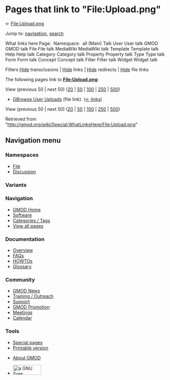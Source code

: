 <div id="mw-page-base" class="noprint">

</div>

<div id="mw-head-base" class="noprint">

</div>

<div id="content" class="mw-body" role="main">

<span id="top"></span>

<div id="mw-js-message" style="display:none;">

</div>



# <span dir="auto">Pages that link to "File:Upload.png"</span>

<div id="bodyContent">

<div id="contentSub">

← [File:Upload.png](/wiki/File:Upload.png "File:Upload.png")

</div>

<div id="jump-to-nav" class="mw-jump">

Jump to: [navigation](#mw-navigation), [search](#p-search)

</div>

<div id="mw-content-text">

What links here Page:  Namespace:  all (Main) Talk User User talk GMOD
GMOD talk File File talk MediaWiki MediaWiki talk Template Template talk
Help Help talk Category Category talk Property Property talk Type Type
talk Form Form talk Concept Concept talk Filter Filter talk Widget
Widget talk

Filters
[Hide](/mediawiki/index.php?title=Special:WhatLinksHere/File:Upload.png&hidetrans=1 "Special:WhatLinksHere/File:Upload.png")
transclusions \|
[Hide](/mediawiki/index.php?title=Special:WhatLinksHere/File:Upload.png&hidelinks=1 "Special:WhatLinksHere/File:Upload.png")
links \|
[Hide](/mediawiki/index.php?title=Special:WhatLinksHere/File:Upload.png&hideredirs=1 "Special:WhatLinksHere/File:Upload.png")
redirects \|
[Hide](/mediawiki/index.php?title=Special:WhatLinksHere/File:Upload.png&hideimages=1 "Special:WhatLinksHere/File:Upload.png")
file links

The following pages link to
**[File:Upload.png](/wiki/File:Upload.png "File:Upload.png")**:

View (previous 50 \| next 50)
([20](/mediawiki/index.php?title=Special:WhatLinksHere/File:Upload.png&limit=20 "Special:WhatLinksHere/File:Upload.png")
\|
[50](/mediawiki/index.php?title=Special:WhatLinksHere/File:Upload.png&limit=50 "Special:WhatLinksHere/File:Upload.png")
\|
[100](/mediawiki/index.php?title=Special:WhatLinksHere/File:Upload.png&limit=100 "Special:WhatLinksHere/File:Upload.png")
\|
[250](/mediawiki/index.php?title=Special:WhatLinksHere/File:Upload.png&limit=250 "Special:WhatLinksHere/File:Upload.png")
\|
[500](/mediawiki/index.php?title=Special:WhatLinksHere/File:Upload.png&limit=500 "Special:WhatLinksHere/File:Upload.png"))

- [GBrowse User
  Uploads](/wiki/GBrowse_User_Uploads "GBrowse User Uploads") (file
  link) ‎ <span class="mw-whatlinkshere-tools">([←
  links](/mediawiki/index.php?title=Special:WhatLinksHere&target=GBrowse+User+Uploads "Special:WhatLinksHere"))</span>

View (previous 50 \| next 50)
([20](/mediawiki/index.php?title=Special:WhatLinksHere/File:Upload.png&limit=20 "Special:WhatLinksHere/File:Upload.png")
\|
[50](/mediawiki/index.php?title=Special:WhatLinksHere/File:Upload.png&limit=50 "Special:WhatLinksHere/File:Upload.png")
\|
[100](/mediawiki/index.php?title=Special:WhatLinksHere/File:Upload.png&limit=100 "Special:WhatLinksHere/File:Upload.png")
\|
[250](/mediawiki/index.php?title=Special:WhatLinksHere/File:Upload.png&limit=250 "Special:WhatLinksHere/File:Upload.png")
\|
[500](/mediawiki/index.php?title=Special:WhatLinksHere/File:Upload.png&limit=500 "Special:WhatLinksHere/File:Upload.png"))

</div>

<div class="printfooter">

Retrieved from
"<http://gmod.org/wiki/Special:WhatLinksHere/File:Upload.png>"

</div>

<div id="catlinks" class="catlinks catlinks-allhidden">

</div>

<div class="visualClear">

</div>

</div>

</div>

<div id="mw-navigation">

## Navigation menu

<div id="mw-head">



<div id="left-navigation">

<div id="p-namespaces" class="vectorTabs" role="navigation"
aria-labelledby="p-namespaces-label">

### Namespaces

- <span id="ca-nstab-image"><a href="/wiki/File:Upload.png" accesskey="c"
  title="View the file page [c]">File</a></span>
- <span id="ca-talk"><a
  href="/mediawiki/index.php?title=File_talk:Upload.png&amp;action=edit&amp;redlink=1"
  accesskey="t"
  title="Discussion about the content page [t]">Discussion</a></span>

</div>

<div id="p-variants" class="vectorMenu emptyPortlet" role="navigation"
aria-labelledby="p-variants-label">

### 

### Variants[](#)

<div class="menu">

</div>

</div>

</div>

<div id="right-navigation">





</div>



</div>

</div>

</div>

<div id="mw-panel">

<div id="p-logo" role="banner">

<a href="/wiki/Main_Page"
style="background-image: url(http://gmod.org/images/GMOD-cogs.png);"
title="Visit the main page"></a>

</div>

<div id="p-Navigation" class="portal" role="navigation"
aria-labelledby="p-Navigation-label">

### Navigation

<div class="body">

- <span id="n-GMOD-Home">[GMOD Home](/wiki/Main_Page)</span>
- <span id="n-Software">[Software](/wiki/GMOD_Components)</span>
- <span id="n-Categories-.2F-Tags">[Categories /
  Tags](/wiki/Categories)</span>
- <span id="n-View-all-pages">[View all
  pages](/wiki/Special:AllPages)</span>

</div>

</div>

<div id="p-Documentation" class="portal" role="navigation"
aria-labelledby="p-Documentation-label">

### Documentation

<div class="body">

- <span id="n-Overview">[Overview](/wiki/Overview)</span>
- <span id="n-FAQs">[FAQs](/wiki/Category:FAQ)</span>
- <span id="n-HOWTOs">[HOWTOs](/wiki/Category:HOWTO)</span>
- <span id="n-Glossary">[Glossary](/wiki/Glossary)</span>

</div>

</div>

<div id="p-Community" class="portal" role="navigation"
aria-labelledby="p-Community-label">

### Community

<div class="body">

- <span id="n-GMOD-News">[GMOD News](/wiki/GMOD_News)</span>
- <span id="n-Training-.2F-Outreach">[Training /
  Outreach](/wiki/Training_and_Outreach)</span>
- <span id="n-Support">[Support](/wiki/Support)</span>
- <span id="n-GMOD-Promotion">[GMOD
  Promotion](/wiki/GMOD_Promotion)</span>
- <span id="n-Meetings">[Meetings](/wiki/Meetings)</span>
- <span id="n-Calendar">[Calendar](/wiki/Calendar)</span>

</div>

</div>

<div id="p-tb" class="portal" role="navigation"
aria-labelledby="p-tb-label">

### Tools

<div class="body">

- <span id="t-specialpages"><a href="/wiki/Special:SpecialPages" accesskey="q"
  title="A list of all special pages [q]">Special pages</a></span>
- <span id="t-print"><a
  href="/mediawiki/index.php?title=Special:WhatLinksHere/File:Upload.png&amp;printable=yes"
  rel="alternate" accesskey="p"
  title="Printable version of this page [p]">Printable version</a></span>

</div>

</div>

</div>

</div>

<div id="footer" role="contentinfo">

- <span id="footer-places-about">[About
  GMOD](/wiki/GMOD:About "GMOD:About")</span>

<!-- -->

- <span id="footer-copyrightico">[<img src="http://www.gnu.org/graphics/gfdl-logo-small.png" width="88"
  height="31" alt="a GNU Free Documentation License" />](http://www.gnu.org/licenses/fdl-1.3.html)</span>




</div>
